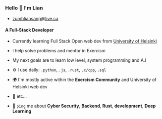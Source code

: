 ### Hello 👋 I'm Lian
- zumhliansang@live.ca

#### A Full-Stack Developer
- Currently learning Full Stack Open web dev from [University of Helsinki](https://fullstackopen.com/en/)
- I help solve problems and mentor in Exercism
- My next goals are to learn low level, system programming and A.I
  
- ⚙️ I use daily: `.python`, `.js`, `.rust`, `.c/cpp`, `.sql`
- 🌍 I'm mostly active within the **Exercism Community** and University of Helsinki web dev
- 💅 etc…
- 💬 `ping` me about **Cyber Security**, **Backend**, **Rust**, **development**, **Deep Learning**
